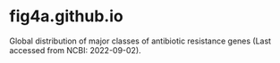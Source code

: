 # fig4a.github.io
Global distribution of major classes of antibiotic resistance genes (Last accessed from NCBI: 2022-09-02). 
